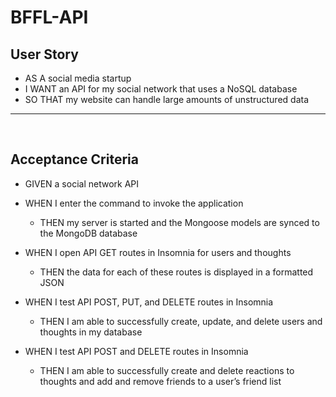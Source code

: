 # BFFL-API

## User Story
- AS A social media startup
- I WANT an API for my social network that uses a NoSQL database
- SO THAT my website can handle large amounts of unstructured data

___

<br>

## Acceptance Criteria
- GIVEN a social network API
- WHEN I enter the command to invoke the application
    - THEN my server is started and the Mongoose models are synced to the MongoDB database

- WHEN I open API GET routes in Insomnia for users and thoughts
    - THEN the data for each of these routes is displayed in a formatted JSON

- WHEN I test API POST, PUT, and DELETE routes in Insomnia
    - THEN I am able to successfully create, update, and delete users and thoughts in my database
    
- WHEN I test API POST and DELETE routes in Insomnia
    - THEN I am able to successfully create and delete reactions to thoughts and add and remove friends to a user’s friend list